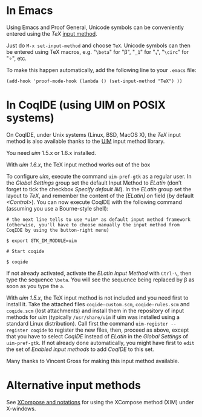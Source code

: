 In Emacs
========

Using Emacs and Proof General, Unicode symbols can be conveniently entered using the *TeX* [input method](http://www.gnu.org/software/emacs/manual/html_node/emacs/Select-Input-Method.html).

Just do `M-x set-input-method` and choose `TeX`. Unicode symbols can then be entered using TeX macros, e.g. "`\beta`" for "β", "`_1`" for "₁", "`\circ`" for "∘", etc.

To make this happen automatically, add the following line to your `.emacs` file:

```
(add-hook 'proof-mode-hook (lambda () (set-input-method "TeX") ))
```

In CoqIDE (using UIM on POSIX systems)
======================================

On CoqIDE, under Unix systems (Linux, BSD, MacOS X), the *TeX* input method is also available thanks to the [UIM](http://code.google.com/p/uim/) input method library.

You need *uim* 1.5.x or 1.6.x installed.

With *uim 1.6.x*, the TeX input method works out of the box

To configure *uim*, execute the command `uim-pref-gtk` as a regular user. In the *Global Settings* group set the default Input Method to *ELatin* (don’t forget to tick the checkbox *Specify default IM*). In the *ELatin* group set the layout to *TeX*, and remember the content of the *\[ELatin\] on* field (by default *&lt;Control&gt;*). You can now execute CoqIDE with the following command (assuming you use a Bourne-style shell):


```
# the next line tells to use *uim* as default input method framework (otherwise, you'll have to choose manually the input method from CoqIDE by using the button-right menu)

$ export GTK_IM_MODULE=uim

# Start coqide

$ coqide
```

If not already activated, activate the *ELatin Input Method* with `Ctrl-\`, then type the sequence `\beta`. You will see the sequence being replaced by β as soon as you type the `a`.

With *uim 1.5.x*, the TeX input method is not included and you need
first to install it. Take the attached files `coqide-custom.scm`, `coqide-rules.scm` and `coqide.scm` (lost attachments) and install them in the repository of input methods for *uim* (typically `/usr/share/uim` if uim was installed using a standard Linux distribution). Call first the command `uim-register --register coqide` to register the new files, then, proceed as above, except that you have to select *CoqIDE* instead of *ELatin* in the *Global Settings* of `uim-pref-gtk`. If not already done automatically, you might have first to `edit` the set of *Enabled input methods* to add *CoqIDE* to this set.

Many thanks to Vincent Gross for making this input method available.

Alternative input methods
=========================

See [XCompose and notations](XComposeAndNotations) for using the XCompose method (XIM) under X-windows.
